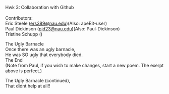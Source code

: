 Hwk 3: Collaboration with Github
<br><br>
Contributors:<br>
Eric Steele (ers389@nau.edu)(Also: apeBit-user)<br>
Paul Dickinson (pid23@nau.edu)(Also: Paul-Dickinson)<br>
Tristine Schupp ()<br>

The Ugly Barnacle <br>
Once there was an ugly barnacle,<br>
He was SO ugly that everybody died.<br>
The End<br>
(Note from Paul, if you wish to make changes, start a new poem. The exerpt above is perfect.)

The Ugly Barnacle (continued), <br>
That didnt help at all!! <br>
